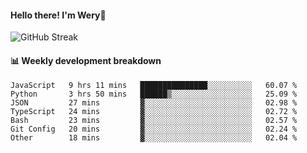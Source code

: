 #### Hello there! I'm Wery👋


![GitHub Streak](https://github-readme-streak-stats.herokuapp.com/?user=weryzebra-yue&theme=swift&hide_border=false&include_all_commits=true)



#### 📊 Weekly development breakdown
<!--START_SECTION:waka-->

```text
JavaScript   9 hrs 11 mins   ███████████████░░░░░░░░░░   60.07 %
Python       3 hrs 50 mins   ██████▒░░░░░░░░░░░░░░░░░░   25.09 %
JSON         27 mins         ▓░░░░░░░░░░░░░░░░░░░░░░░░   02.98 %
TypeScript   24 mins         ▓░░░░░░░░░░░░░░░░░░░░░░░░   02.72 %
Bash         23 mins         ▓░░░░░░░░░░░░░░░░░░░░░░░░   02.57 %
Git Config   20 mins         ▓░░░░░░░░░░░░░░░░░░░░░░░░   02.24 %
Other        18 mins         ▓░░░░░░░░░░░░░░░░░░░░░░░░   02.04 %
```

<!--END_SECTION:waka-->
